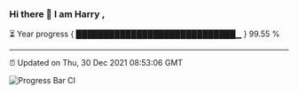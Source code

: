 ### Hi there 👋 I am Harry , 

⏳ Year progress { █████████████████████████████▁ } 99.55 %

---

⏰ Updated on Thu, 30 Dec 2021 08:53:06 GMT

![Progress Bar CI](https://github.com/duykhang68/duykhang68/workflows/Progress%20Bar%20CI/badge.svg)

